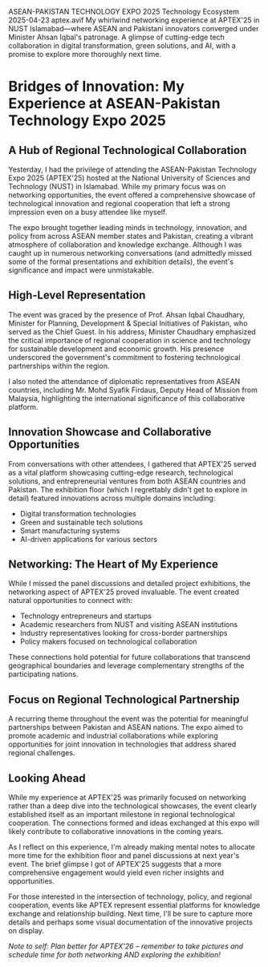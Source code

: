 ASEAN-PAKISTAN TECHNOLOGY EXPO 2025
Technology Ecosystem
2025-04-23
aptex.avif
My whirlwind networking experience at APTEX'25 in NUST Islamabad—where ASEAN and Pakistani innovators converged under Minister Ahsan Iqbal's patronage. A glimpse of cutting-edge tech collaboration in digital transformation, green solutions, and AI, with a promise to explore more thoroughly next time.

# Bridges of Innovation: My Experience at ASEAN-Pakistan Technology Expo 2025

## A Hub of Regional Technological Collaboration

Yesterday, I had the privilege of attending the ASEAN-Pakistan Technology Expo 2025 (APTEX'25) hosted at the National University of Sciences and Technology (NUST) in Islamabad. While my primary focus was on networking opportunities, the event offered a comprehensive showcase of technological innovation and regional cooperation that left a strong impression even on a busy attendee like myself.

The expo brought together leading minds in technology, innovation, and policy from across ASEAN member states and Pakistan, creating a vibrant atmosphere of collaboration and knowledge exchange. Although I was caught up in numerous networking conversations (and admittedly missed some of the formal presentations and exhibition details), the event's significance and impact were unmistakable.

## High-Level Representation

The event was graced by the presence of Prof. Ahsan Iqbal Chaudhary, Minister for Planning, Development & Special Initiatives of Pakistan, who served as the Chief Guest. In his address, Minister Chaudhary emphasized the critical importance of regional cooperation in science and technology for sustainable development and economic growth. His presence underscored the government's commitment to fostering technological partnerships within the region.

I also noted the attendance of diplomatic representatives from ASEAN countries, including Mr. Mohd Syafik Firdaus, Deputy Head of Mission from Malaysia, highlighting the international significance of this collaborative platform.

## Innovation Showcase and Collaborative Opportunities

From conversations with other attendees, I gathered that APTEX'25 served as a vital platform showcasing cutting-edge research, technological solutions, and entrepreneurial ventures from both ASEAN countries and Pakistan. The exhibition floor (which I regrettably didn't get to explore in detail) featured innovations across multiple domains including:

- Digital transformation technologies
- Green and sustainable tech solutions
- Smart manufacturing systems
- AI-driven applications for various sectors

## Networking: The Heart of My Experience

While I missed the panel discussions and detailed project exhibitions, the networking aspect of APTEX'25 proved invaluable. The event created natural opportunities to connect with:

- Technology entrepreneurs and startups
- Academic researchers from NUST and visiting ASEAN institutions
- Industry representatives looking for cross-border partnerships
- Policy makers focused on technological collaboration

These connections hold potential for future collaborations that transcend geographical boundaries and leverage complementary strengths of the participating nations.

## Focus on Regional Technological Partnership

A recurring theme throughout the event was the potential for meaningful partnerships between Pakistan and ASEAN nations. The expo aimed to promote academic and industrial collaborations while exploring opportunities for joint innovation in technologies that address shared regional challenges.

## Looking Ahead

While my experience at APTEX'25 was primarily focused on networking rather than a deep dive into the technological showcases, the event clearly established itself as an important milestone in regional technological cooperation. The connections formed and ideas exchanged at this expo will likely contribute to collaborative innovations in the coming years.

As I reflect on this experience, I'm already making mental notes to allocate more time for the exhibition floor and panel discussions at next year's event. The brief glimpse I got of APTEX'25 suggests that a more comprehensive engagement would yield even richer insights and opportunities.

For those interested in the intersection of technology, policy, and regional cooperation, events like APTEX represent essential platforms for knowledge exchange and relationship building. Next time, I'll be sure to capture more details and perhaps some visual documentation of the innovative projects on display.

_Note to self: Plan better for APTEX'26 – remember to take pictures and schedule time for both networking AND exploring the exhibition!_

